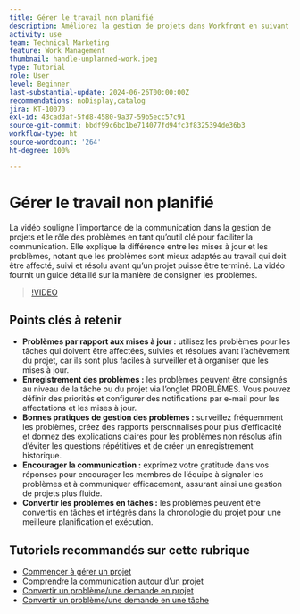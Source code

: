 ```yaml
---
title: Gérer le travail non planifié
description: Améliorez la gestion de projets dans Workfront en suivant et en résolvant efficacement les problèmes, en utilisant des outils d’enregistrement, en mettant en œuvre les bonnes pratiques, en encourageant la communication et en convertissant facilement les problèmes en tâches pour une exécution rationalisée.
activity: use
team: Technical Marketing
feature: Work Management
thumbnail: handle-unplanned-work.jpeg
type: Tutorial
role: User
level: Beginner
last-substantial-update: 2024-06-26T00:00:00Z
recommendations: noDisplay,catalog
jira: KT-10070
exl-id: 43caddaf-5fd8-4580-9a37-59b5ecc57c91
source-git-commit: bbdf99c6bc1be714077fd94fc3f8325394de36b3
workflow-type: ht
source-wordcount: '264'
ht-degree: 100%

---
```


# Gérer le travail non planifié

La vidéo souligne l’importance de la communication dans la gestion de projets et le rôle des problèmes en tant qu’outil clé pour faciliter la communication. Elle explique la différence entre les mises à jour et les problèmes, notant que les problèmes sont mieux adaptés au travail qui doit être affecté, suivi et résolu avant qu’un projet puisse être terminé. La vidéo fournit un guide détaillé sur la manière de consigner les problèmes.


>[!VIDEO](https://video.tv.adobe.com/v/3419488/?quality=12&learn=on&enablevpops=1)

## Points clés à retenir

* **Problèmes par rapport aux mises à jour :** utilisez les problèmes pour les tâches qui doivent être affectées, suivies et résolues avant l’achèvement du projet, car ils sont plus faciles à surveiller et à organiser que les mises à jour.
* **Enregistrement des problèmes :** les problèmes peuvent être consignés au niveau de la tâche ou du projet via l’onglet PROBLÈMES. Vous pouvez définir des priorités et configurer des notifications par e-mail pour les affectations et les mises à jour.
* **Bonnes pratiques de gestion des problèmes :** surveillez fréquemment les problèmes, créez des rapports personnalisés pour plus d’efficacité et donnez des explications claires pour les problèmes non résolus afin d’éviter les questions répétitives et de créer un enregistrement historique.
* **Encourager la communication :** exprimez votre gratitude dans vos réponses pour encourager les membres de l’équipe à signaler les problèmes et à communiquer efficacement, assurant ainsi une gestion de projets plus fluide.
* **Convertir les problèmes en tâches :** les problèmes peuvent être convertis en tâches et intégrés dans la chronologie du projet pour une meilleure planification et exécution.


## Tutoriels recommandés sur cette rubrique

* [Commencer à gérer un projet](/help/manage-work/projects/getting-started-manage-a-project.md)
* [Comprendre la communication autour d’un projet](/help/manage-work/projects/understand-project-communication.md)
* [Convertir un problème/une demande en projet](/help/manage-work/issues-requests/create-a-project-from-a-request.md)
* [Convertir un problème/une demande en une tâche](/help/manage-work/issues-requests/convert-issues-to-other-work-items.md)
